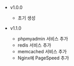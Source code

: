 + v1.0.0
    + 초기 생성

+ v1.1.0
    + phpmyadmin 서비스 추가
    + redis 서비스 추가
    + memcached 서비스 추가
    + Nginx에 PageSpeed 추가